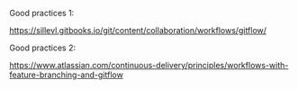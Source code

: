 Good practices 1:

https://sillevl.gitbooks.io/git/content/collaboration/workflows/gitflow/

Good practices 2:

https://www.atlassian.com/continuous-delivery/principles/workflows-with-feature-branching-and-gitflow